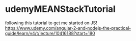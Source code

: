 # udemyMEANStackTutorial
following this tutorial to get me started on JS! https://www.udemy.com/angular-2-and-nodejs-the-practical-guide/learn/v4/t/lecture/10416188?start=180
